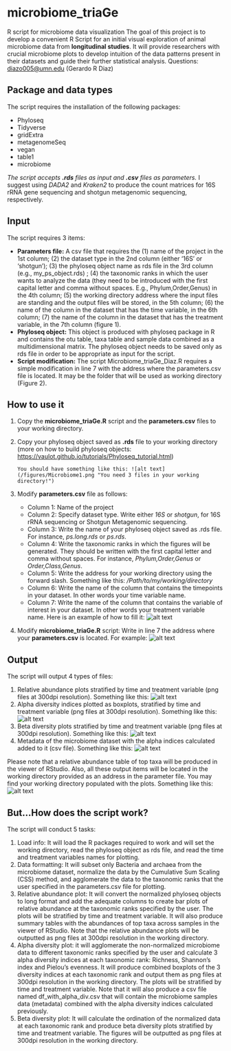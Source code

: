 # microbiome_triaGe
R script for microbiome data visualization 
The goal of this project is to develop a convenient R Script for an initial visual exploration of animal microbiome data from **longitudinal studies**. It will provide researchers with crucial microbiome plots to develop intuition of the data patterns present in their datasets and guide their further statistical analysis. 
Questions: diazo005@umn.edu (Gerardo R Diaz)

## Package and data types 
The script requires the installation of the following packages:
- Phyloseq
- Tidyverse
- gridExtra
- metagenomeSeq
- vegan
- table1
- microbiome

*The script accepts **.rds** files as input and **.csv** files as parameters.*
I suggest using *DADA2* and *Kraken2* to produce the count matrices for 16S rRNA gene sequencing and shotgun metagenomic sequencing, respectively.

## Input
The script requires 3 items:
- **Parameters file:** A csv file that requires the (1) name of the project in the 1st column; (2) the dataset type in the 2nd column (either ‘16S’ or ‘shotgun’); (3) the phyloseq object name as rds file in the 3rd column (e.g., my_ps_object.rds) ; (4) the taxonomic ranks in which the user wants to analyze the data (they need to be introduced with the first capital letter and comma without spaces. E.g., Phylum,Order,Genus) in the 4th column; (5) the working directory address where the input files are standing and the output files will be stored, in the 5th column; (6) the name of the column in the dataset that has the time variable, in the 6th column; (7) the name of the column in the dataset that has the treatment variable, in the 7th column (figure 1).
- **Phyloseq object:** This object is produced with phyloseq package in R and contains the otu table, taxa table and sample data combined as a multidimensional matrix. The phyloseq object needs to be saved only as rds file in order to be appropriate as input for the script. 
- **Script modification:** The script Microbiome_triaGe_Diaz.R requires a simple modification in line 7 with the address where the parameters.csv file is located. It may be the folder that will be used as working directory (Figure 2).
## How to use it
1. Copy the **microbiome_triaGe.R** script and the **parameters.csv** files to your working directory.
2. Copy your phyloseq object saved as **.rds** file to your working directory (more on how to build phyloseq objects: https://vaulot.github.io/tutorials/Phyloseq_tutorial.html)

       You should have something like this: ![alt text](/figures/Microbiome1.png "You need 3 files in your working directory!")
4. Modify **parameters.csv** file as follows:
    - Column 1: Name of the project
    - Column 2: Specify dataset type. Write either *16S* or *shotgun*, for 16S rRNA sequencing or Shotgun Metagenomic sequencing. 
    - Column 3: Write the name of your phyloseq object saved as .rds file. For instance, *ps.long.rds* or *ps.rds*.
    - Column 4: Write the taxonomic ranks in which the figures will be generated. They should be written with the first capital letter and comma without spaces. For instance, *Phylum,Order,Genus* or *Order,Class,Genus*.
    - Column 5: Write the address for your working directory using the forward slash. Something like this: */Path/to/my/working/directory*
    - Column 6: Write the name of the column that contains the timepoints in your dataset. In other words your time variable name.
    - Column 7: Write the name of the column that contains the variable of interest in your dataset. In other words your treatment variable name.
    Here is an example of how to fill it: ![alt text](/figures/Microbiome2.png "You may have something like this!")
5. Modify **microbiome_triaGe.R** script: Write in line 7 the address where your **parameters.csv** is located.
   For example: ![alt text](/figures/Microbiome3.png "The address is in light green")

## Output
The script will output 4 types of files:
1.	Relative abundance plots stratified by time and treatment variable (png files at 300dpi resolution).
    Something like this: ![alt text](/figures/Microbiome4.png "Relative abundance plots example")
2.	Alpha diversity indices plotted as boxplots, stratified by time and treatment variable (png files at 300dpi resolution).
    Something like this: ![alt text](/figures/Microbiome5.png "Relative abundance plots example")
3.	Beta diversity plots stratified by time and treatment variable (png files at 300dpi resolution).
    Something like this: ![alt text](/figures/Microbiome6.png "Relative abundance plots example")
4.	Metadata of the microbiome dataset with the alpha indices calculated added to it (csv file).
    Something like this: ![alt text](/figures/Microbiome7.png "Relative abundance plots example")

Please note that a relative abundance table of top taxa will be produced in the viewer of RStudio. Also, all these output items will be located in the working directory provided as an address in the parameter file.
You may find your working directory populated with the plots. Something like this: ![alt text](/figures/Microbiome8.png "The address is in light green")

## But...How does the script work?
The script will conduct 5 tasks: 
1.	Load info: It will load the R packages required to work and will set the working directory, read the phyloseq object as rds file, and read the time and treatment variables names for plotting.
2.	Data formatting: It will subset only Bacteria and archaea from the microbiome dataset, normalize the data by the Cumulative Sum Scaling (CSS) method, and agglomerate the data to the taxonomic ranks that the user specified in the parameters.csv file for plotting. 
3.	Relative abundance plot: It will convert the normalized phyloseq objects to long format and add the adequate columns to create bar plots of relative abundance at the taxonomic ranks specified by the user. The plots will be stratified by time and treatment variable. It will also produce summary tables with the abundances of top taxa across samples in the viewer of RStudio. Note that the relative abundance plots will be outputted as png files at 300dpi resolution in the working directory. 
4.	Alpha diversity plot: it will agglomerate the non-normalized microbiome data to different taxonomic ranks specified by the user and calculate 3 alpha diversity indices at each taxonomic rank: Richness, Shannon’s index and Pielou’s evenness. It will produce combined boxplots of the 3 diversity indices at each taxonomic rank and output them as png files at 300dpi resolution in the working directory. The plots will be stratified by time and treatment variable. Note that it will also produce a csv file named df_with_alpha_div.csv that will contain the microbiome samples data (metadata) combined with the alpha diversity indices calculated previously.
5.	Beta diversity plot: It will calculate the ordination of the normalized data at each taxonomic rank and produce beta diversity plots stratified by time and treatment variable. The figures will be outputted as png files at 300dpi resolution in the working directory. 

